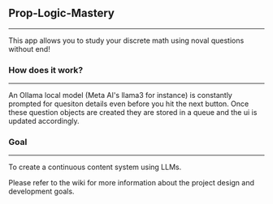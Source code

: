 ## Prop-Logic-Mastery
---
This app allows you to study your discrete math using noval questions without end!

### How does it work?
---
An Ollama local model (Meta AI's llama3 for instance) is constantly prompted for quesiton details even before you hit the next button.
Once these question objects are created they are stored in a queue and the ui is updated accordingly.

### Goal
---
To create a continuous content system using LLMs.

Please refer to the wiki for more information about the project design and development goals.
